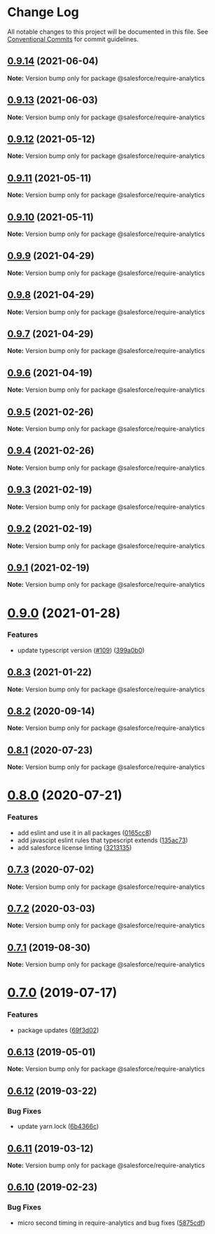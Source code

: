 # Change Log

All notable changes to this project will be documented in this file.
See [Conventional Commits](https://conventionalcommits.org) for commit guidelines.

## [0.9.14](https://github.com/forcedotcom/sfdx-dev-packages/compare/@salesforce/require-analytics@0.9.13...@salesforce/require-analytics@0.9.14) (2021-06-04)

**Note:** Version bump only for package @salesforce/require-analytics





## [0.9.13](https://github.com/forcedotcom/sfdx-dev-packages/compare/@salesforce/require-analytics@0.9.12...@salesforce/require-analytics@0.9.13) (2021-06-03)

**Note:** Version bump only for package @salesforce/require-analytics





## [0.9.12](https://github.com/forcedotcom/sfdx-dev-packages/compare/@salesforce/require-analytics@0.9.11...@salesforce/require-analytics@0.9.12) (2021-05-12)

**Note:** Version bump only for package @salesforce/require-analytics





## [0.9.11](https://github.com/forcedotcom/sfdx-dev-packages/compare/@salesforce/require-analytics@0.9.10...@salesforce/require-analytics@0.9.11) (2021-05-11)

**Note:** Version bump only for package @salesforce/require-analytics





## [0.9.10](https://github.com/forcedotcom/sfdx-dev-packages/compare/@salesforce/require-analytics@0.9.9...@salesforce/require-analytics@0.9.10) (2021-05-11)

**Note:** Version bump only for package @salesforce/require-analytics





## [0.9.9](https://github.com/forcedotcom/sfdx-dev-packages/compare/@salesforce/require-analytics@0.9.8...@salesforce/require-analytics@0.9.9) (2021-04-29)

**Note:** Version bump only for package @salesforce/require-analytics





## [0.9.8](https://github.com/forcedotcom/sfdx-dev-packages/compare/@salesforce/require-analytics@0.9.7...@salesforce/require-analytics@0.9.8) (2021-04-29)

**Note:** Version bump only for package @salesforce/require-analytics





## [0.9.7](https://github.com/forcedotcom/sfdx-dev-packages/compare/@salesforce/require-analytics@0.9.6...@salesforce/require-analytics@0.9.7) (2021-04-29)

**Note:** Version bump only for package @salesforce/require-analytics





## [0.9.6](https://github.com/forcedotcom/sfdx-dev-packages/compare/@salesforce/require-analytics@0.9.5...@salesforce/require-analytics@0.9.6) (2021-04-19)

**Note:** Version bump only for package @salesforce/require-analytics





## [0.9.5](https://github.com/forcedotcom/sfdx-dev-packages/compare/@salesforce/require-analytics@0.9.4...@salesforce/require-analytics@0.9.5) (2021-02-26)

**Note:** Version bump only for package @salesforce/require-analytics





## [0.9.4](https://github.com/forcedotcom/sfdx-dev-packages/compare/@salesforce/require-analytics@0.9.3...@salesforce/require-analytics@0.9.4) (2021-02-26)

**Note:** Version bump only for package @salesforce/require-analytics





## [0.9.3](https://github.com/forcedotcom/sfdx-dev-packages/compare/@salesforce/require-analytics@0.9.2...@salesforce/require-analytics@0.9.3) (2021-02-19)

**Note:** Version bump only for package @salesforce/require-analytics





## [0.9.2](https://github.com/forcedotcom/sfdx-dev-packages/compare/@salesforce/require-analytics@0.9.1...@salesforce/require-analytics@0.9.2) (2021-02-19)

**Note:** Version bump only for package @salesforce/require-analytics





## [0.9.1](https://github.com/forcedotcom/sfdx-dev-packages/compare/@salesforce/require-analytics@0.9.0...@salesforce/require-analytics@0.9.1) (2021-02-19)

**Note:** Version bump only for package @salesforce/require-analytics





# [0.9.0](https://github.com/forcedotcom/sfdx-dev-packages/compare/@salesforce/require-analytics@0.8.3...@salesforce/require-analytics@0.9.0) (2021-01-28)


### Features

* update typescript version ([#109](https://github.com/forcedotcom/sfdx-dev-packages/issues/109)) ([399a0b0](https://github.com/forcedotcom/sfdx-dev-packages/commit/399a0b03aa831f25511bb3391702c10dc5c4a488))





## [0.8.3](https://github.com/forcedotcom/sfdx-dev-packages/compare/@salesforce/require-analytics@0.8.2...@salesforce/require-analytics@0.8.3) (2021-01-22)

**Note:** Version bump only for package @salesforce/require-analytics





## [0.8.2](https://github.com/forcedotcom/sfdx-dev-packages/compare/@salesforce/require-analytics@0.8.1...@salesforce/require-analytics@0.8.2) (2020-09-14)

**Note:** Version bump only for package @salesforce/require-analytics





## [0.8.1](https://github.com/forcedotcom/sfdx-dev-packages/compare/@salesforce/require-analytics@0.8.0...@salesforce/require-analytics@0.8.1) (2020-07-23)

**Note:** Version bump only for package @salesforce/require-analytics





# [0.8.0](https://github.com/forcedotcom/sfdx-dev-packages/compare/@salesforce/require-analytics@0.7.3...@salesforce/require-analytics@0.8.0) (2020-07-21)


### Features

* add eslint and use it in all packages ([0165cc8](https://github.com/forcedotcom/sfdx-dev-packages/commit/0165cc8853079c7f987dddfb60ced3efb00deea0))
* add javascipt eslint rules that typescript extends ([135ac73](https://github.com/forcedotcom/sfdx-dev-packages/commit/135ac73b8c513d8950ac69373349361d9f600a8c))
* add salesforce license linting ([3213135](https://github.com/forcedotcom/sfdx-dev-packages/commit/3213135f34956335ef2c123ec680c2de2bc7f10f))





## [0.7.3](https://github.com/forcedotcom/sfdx-dev-packages/compare/@salesforce/require-analytics@0.7.2...@salesforce/require-analytics@0.7.3) (2020-07-02)

**Note:** Version bump only for package @salesforce/require-analytics





## [0.7.2](https://github.com/forcedotcom/sfdx-dev-packages/compare/@salesforce/require-analytics@0.7.1...@salesforce/require-analytics@0.7.2) (2020-03-03)

**Note:** Version bump only for package @salesforce/require-analytics





## [0.7.1](https://github.com/forcedotcom/sfdx-dev-packages/compare/@salesforce/require-analytics@0.7.0...@salesforce/require-analytics@0.7.1) (2019-08-30)

**Note:** Version bump only for package @salesforce/require-analytics





# [0.7.0](https://github.com/forcedotcom/sfdx-dev-packages/compare/@salesforce/require-analytics@0.6.13...@salesforce/require-analytics@0.7.0) (2019-07-17)


### Features

* package updates ([69f3d02](https://github.com/forcedotcom/sfdx-dev-packages/commit/69f3d02))





## [0.6.13](https://github.com/forcedotcom/sfdx-dev-packages/compare/@salesforce/require-analytics@0.6.12...@salesforce/require-analytics@0.6.13) (2019-05-01)

**Note:** Version bump only for package @salesforce/require-analytics





## [0.6.12](https://github.com/forcedotcom/sfdx-dev-packages/compare/@salesforce/require-analytics@0.6.11...@salesforce/require-analytics@0.6.12) (2019-03-22)


### Bug Fixes

* update yarn.lock ([6b4366c](https://github.com/forcedotcom/sfdx-dev-packages/commit/6b4366c))





## [0.6.11](https://github.com/forcedotcom/sfdx-dev-packages/compare/@salesforce/require-analytics@0.6.10...@salesforce/require-analytics@0.6.11) (2019-03-12)

**Note:** Version bump only for package @salesforce/require-analytics





## [0.6.10](https://github.com/forcedotcom/sfdx-dev-packages/compare/@salesforce/require-analytics@0.6.9...@salesforce/require-analytics@0.6.10) (2019-02-23)


### Bug Fixes

* micro second timing in require-analytics and bug fixes ([5875cdf](https://github.com/forcedotcom/sfdx-dev-packages/commit/5875cdf))
